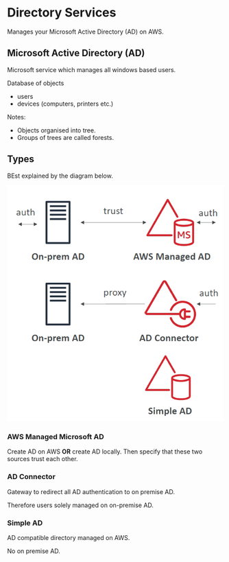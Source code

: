 # Directory Services

Manages your Microsoft Active Directory (AD) on AWS.

## Microsoft Active Directory (AD)

Microsoft service which manages all windows based users.

Database of objects
- users
- devices (computers, printers etc.)

Notes: 
- Objects organised into tree.
- Groups of trees are called forests.

## Types

BEst explained by the diagram below.

![](./../../../img/ad_services.png)

### AWS Managed Microsoft AD

Create AD on AWS **OR** create AD locally. Then specify that these two sources trust each other.

### AD Connector

Gateway to redirect all AD authentication to on premise AD.

Therefore users solely managed on on-premise AD.

### Simple AD

AD compatible directory managed on AWS.

No on premise AD.

